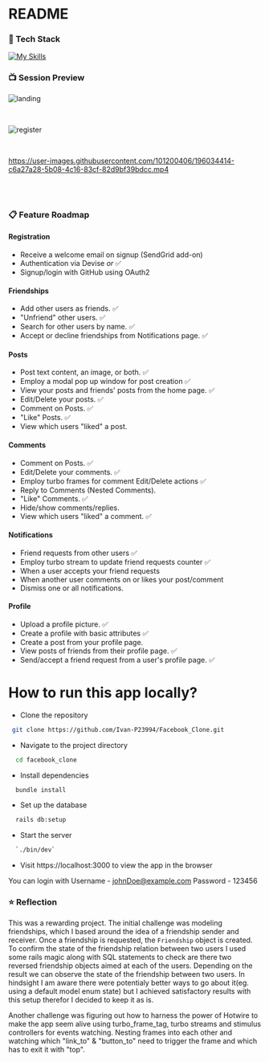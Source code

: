 # README


### 👾 Tech Stack



[![My Skills](https://skillicons.dev/icons?i=html,css,js,ruby,rails,postgres,tailwind)](https://skillicons.dev)

### 📺 Session Preview

![landing](https://user-images.githubusercontent.com/101200406/196034269-28fb3d7f-3194-4d2b-a327-39ce2453734b.png)

<br/>

![register](https://user-images.githubusercontent.com/101200406/196034570-4c25b282-5892-4538-bfbb-a6f1bd19e84a.png)

<br/>

https://user-images.githubusercontent.com/101200406/196034414-c6a27a28-5b08-4c16-83cf-82d9bf39bdcc.mp4

<br/><br/>




### 📋 Feature Roadmap

#### Registration

- Receive a welcome email on signup (SendGrid add-on) 
- Authentication via Devise _or_  :white_check_mark:
- Signup/login with GitHub using OAuth2 


#### Friendships

- Add other users as friends.  :white_check_mark:
- "Unfriend" other users.  :white_check_mark:
- Search for other users by name.  :white_check_mark:
- Accept or decline friendships from Notifications page.  :white_check_mark:

#### Posts

- Post text content, an image, or both.  :white_check_mark:
- Employ a modal pop up window for post creation ✅
- View your posts and friends' posts from the home page.  :white_check_mark:
- Edit/Delete your posts.  :white_check_mark:
- Comment on Posts.  :white_check_mark:
- "Like" Posts.  :white_check_mark:
- View which users "liked" a post.

#### Comments

- Comment on Posts.  :white_check_mark:
- Edit/Delete your comments.  :white_check_mark:
- Employ turbo frames for comment Edit/Delete actions :white_check_mark:
- Reply to Comments (Nested Comments).
- "Like" Comments.  :white_check_mark:
- Hide/show comments/replies.
- View which users "liked" a comment.  :white_check_mark:

#### Notifications

- Friend requests from other users  :white_check_mark:
- Employ turbo stream to update friend requests counter :white_check_mark:
- When a user accepts your friend requests
- When another user comments on or likes your post/comment
- Dismiss one or all notifications.

#### Profile

- Upload a profile picture.  :white_check_mark:
- Create a profile with basic attributes  :white_check_mark:
- Create a post from your profile page.
- View posts of friends from their profile page.  :white_check_mark:
- Send/accept a friend request from a user's profile page.  :white_check_mark:



# How to run this app locally?

- Clone the repository
 ```bash
  git clone https://github.com/Ivan-P23994/Facebook_Clone.git
```
- Navigate to the project directory

```bash
  cd facebook_clone
```
- Install dependencies

```bash
  bundle install
```

- Set up the database

```bash
  rails db:setup
```

- Start the server

```bash
  `./bin/dev`
```

- Visit https://localhost:3000 to view the app in the browser

You can login with
Username - johnDoe@example.com
Password - 123456

### ⭐ Reflection

This was a rewarding project. The initial challenge was modeling friendships, which I based around the idea of a friendship sender and receiver. Once a friendship is requested, the `Friendship` object is created. To confirm the state of the friendship relation between two users I used some rails magic along with SQL statements to check are there two reversed friendship objects aimed at each of the users. Depending on the result we can observe the state of the friendship between two users. In hindsight I am aware there were potentialy better ways to go about it(eg. using a default model enum state) but I achieved satisfactory results with this setup therefor I decided to keep it as is.


Another challenge was figuring out how to harness the power of Hotwire to make the app seem alive using turbo_frame_tag, turbo streams and stimulus controllers for events watching. Nesting frames into each other and watching which "link_to" & "button_to" need to trigger the frame and which has to exit it with "top". 




